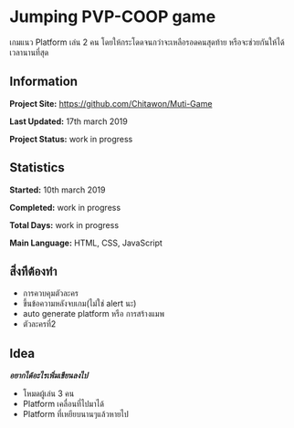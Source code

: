 # Jumping PVP-COOP game
เกมแนว Platform เล่น 2 คน โดยให้กระโดดจนกว่าจะเหลือรอดคนสุดท้าย หรือจะช่วยกันให้ได้เวลานานที่สุด

## Information

**Project Site:** https://github.com/Chitawon/Muti-Game

**Last Updated:** 17th march 2019  

**Project Status:** work in progress

## Statistics

**Started:** 10th march 2019  

**Completed:** work in progress 

**Total Days:**  work in progress 

**Main Language:** HTML, CSS, JavaScript  
 
## สิ่งทีต้องทำ
- การควบคุมตัวละคร
- ขึ้นข้อความหลังจบเกม(ไม่ใช่ alert นะ)
- auto generate platform หรือ การสร้างแมพ
- ตัวละครที่2



## Idea

***อยากได้อะไรเพิ่มเขียนลงไป***

- โหมดผู้เล่น 3 คน
- Platform เคลื่อนที่ไปมาได้
- Platform ที่เหยียบนานๆแล้วหายไป
